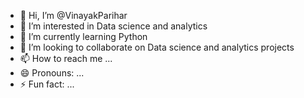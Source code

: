 - 👋 Hi, I’m @VinayakParihar
- 👀 I’m interested in Data science and analytics
- 🌱 I’m currently learning Python 
- 💞️ I’m looking to collaborate on Data science and analytics projects
- 📫 How to reach me ...
- 😄 Pronouns: ...
- ⚡ Fun fact: ...

<!---
VinayakParihar/VinayakParihar is a ✨ special ✨ repository because its `README.md` (this file) appears on your GitHub profile.
You can click the Preview link to take a look at your changes.
--->
